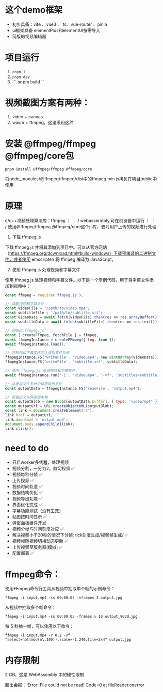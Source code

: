 <!--
 * @Author: huhaibiao huhaibiao@do-global.com
 * @Date: 2023-04-21 22:11:20
-->


# 这个demo框架
- 初步具备：vite 、vue3 、 ts、vue-router 、pinia
- ui框架具备 elementPlus和elementUI按需导入
- 简版的视频编辑器

# 项目运行
1. ```pnpm i```
2. ``` pnpm dev ```
3. ``` pnpm build ``

# 视频截图方案有两种： 
1. video + canvas
2. wasm + ffmpeg，这里采用这种

# 安装 @ffmpeg/ffmpeg @ffmpeg/core包

`pnpm install @ffmpeg/ffmpeg @ffmpeg/core`

将node_modules/@ffmpeg/ffmpeg/dist中的ffmpeg.min.js拷贝在项目public中使用


# 原理
c/c++视频处理算法库：ffmpeg
        ｜
        ｜
        \/
webassermbly,可在浏览器中运行
        ｜
        ｜
        \/
使用@ffmpeg/ffmpeg @ffmpeg/core这个js库，去对用户上传的视频进行处理


1. 下载 ffmpeg.js

下载 ffmpeg.js 并将其添加到项目中。可以从官方网站（https://ffmpeg.org/download.html#build-windows）下载预编译的二进制文件，或者使用 emscripten 将 ffmpeg 编译为 JavaScript。

2. 使用 ffmpeg.js 处理视频和字幕文件

使用 ffmpeg.js 处理视频和字幕文件。以下是一个示例代码，用于将字幕文件添加到视频中：

```javascript
const ffmpeg = require('ffmpeg.js');

// 读取视频和字幕文件
const videoFile = '/path/to/video.mp4';
const subtitleFile = '/path/to/subtitle.srt';
const videoData = await fetch(videoFile).then(res => res.arrayBuffer());
const subtitleData = await fetch(subtitleFile).then(res => res.text());

// 初始化 ffmpeg.js
const { createFFmpeg, fetchFile } = ffmpeg;
const ffmpegInstance = createFFmpeg({ log: true });
await ffmpegInstance.load();

// 将视频和字幕文件写入虚拟文件系统
ffmpegInstance.FS('writeFile', 'video.mp4', new Uint8Array(videoData));
ffmpegInstance.FS('writeFile', 'subtitle.srt', subtitleData);

// 使用 ffmpeg.js 处理视频和字幕文件
await ffmpegInstance.run('-i', 'video.mp4', '-vf', 'subtitles=subtitle.srt', 'output.mp4');

// 从虚拟文件系统中读取输出文件
const outputData = ffmpegInstance.FS('readFile', 'output.mp4');

// 将输出文件保存到本地
const outputBlob = new Blob([outputData.buffer], { type: 'video/mp4' });
const outputUrl = URL.createObjectURL(outputBlob);
const link = document.createElement('a');
link.href = outputUrl;
link.download = 'output.mp4';
document.body.appendChild(link);
link.click();
```


# need to do
- 开启worker多线程，处理视频
- 视频分割，一分为2，剪切视频 ✅
- 视频每秒分帧 ✅
- 上传视频 ✅
- 视频时间轨道 ✅
- 数据结构优化 ✅
- 视频导出功能 ✅
- 界面优化完成 ✅
- 字幕功能测试（没有生效）
- 贴图按时间显示 ✅
- 弹窗面板组件开发
- 视频分帧与时间刻度对应 ✅
- 解决视频小于20秒的情况下分帧: tick刻度生成/视频帧生成/ ✅
- 视频帧随视频切换动态更新 ✅
- 上传视频至服务器(模拟) ✅
- 配置部署 ✅

# ffmpeg命令：

使用FFmpeg命令行工具从视频中抽取单个帧的示例命令：
```
ffmpeg -i input.mp4 -ss 00:00:05 -vframes 1 output.jpg
```

从视频中抽取多个帧命令：
```
ffmpeg -i input.mp4 -ss 00:00:05 -frames:v 10 output_%03d.jpg
```

每 5 秒抽一帧，可以使用以下命令：

```
ffmpeg -i input.mp4 -r 0.2 -vf "select=not(mod(n\,100)),scale=-1:240,tile=3x4" output.jpg
```

# 内存限制
2 GB，这是 WebAssembly 中的硬性限制

超出会报： Error: File could not be read! Code=0
    at fileReader.onerror
